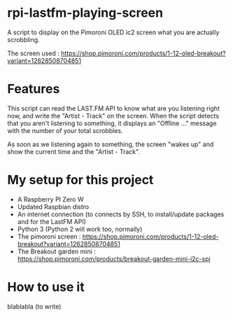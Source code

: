 # rpi-lastfm-playing-screen
A script to display on the Pimoroni OLED ic2 screen what you are actually scrobbling.

The screen used : https://shop.pimoroni.com/products/1-12-oled-breakout?variant=12628508704851

# Features
This script can read the LAST.FM API to know what are you listening right now, and write the "Artist - Track" on the screen.
When the script detects that you aren't listening to something, it displays an "Offline ..." message with the number of your total scrobbles.

As soon as we listening again to something, the screen "wakes up" and show the current time and the "Artist - Track".

# My setup for this project

- A Raspberry PI Zero W
- Updated Raspbian distro
- An internet connection (to connects by SSH, to install/update packages and for the LastFM API)
- Python 3 (Python 2 will work too, normally)
- The pimoroni screen : https://shop.pimoroni.com/products/1-12-oled-breakout?variant=12628508704851
- The Breakout garden mini : https://shop.pimoroni.com/products/breakout-garden-mini-i2c-spi

# How to use it

blablabla (to write)
